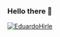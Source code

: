 ### Hello there 👋
[![EduardoHirle](https://github-readme-stats.vercel.app/api/top-langs/?username=anuraghazra)](https://github.com/anuraghazra/github-readme-stats)
